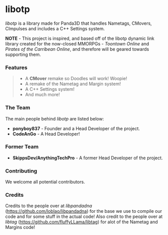 libotp
===========
_libotp_ is a library made for Panda3D that handles Nametags, CMovers, CImpulses and includes a C++ Settings system.

__NOTE__ - This project is inspired, and based off of the libotp dynamic link library created for the now-closed MMORPGs - _Toontown Online_ and _Pirates of the Carribean Online_, and therefore will be geared towards supporting them.

### Features ###
> * A **CMover** remake so Doodles will work! Woopie! 
> * A remake of the Nametag and Margin system!
> * A C++ Settings system!
> * And much more!

### The Team ###
The main people behind _libotp_ are listed below:
* **ponyboy837** - Founder and a Head Developer of the project. 
* **CodeAnGo** - A Head Developer!

### Former Team ###
* **SkippsDev/AnythingTechPro** - A former Head Developer of the project.

### Contributing ###
We welcome all potential contributors.

### Credits ###
Credits to the people over at _libpandadna_ (https://github.com/loblao/libpandadna) for the base we use to compile our code and for some stuff in the actual code!
Also credit to the people over at _libtag_ (https://github.com/fluffyLLama/libtag) for alot of the Nametag and Margins code!